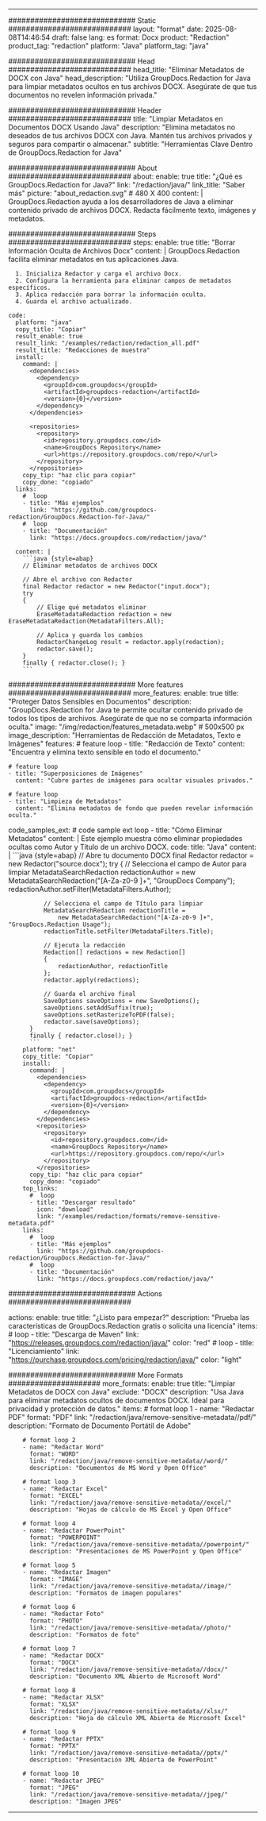 
---
############################# Static ############################
layout: "format"
date:  2025-08-08T14:46:54
draft: false
lang: es
format: Docx
product: "Redaction"
product_tag: "redaction"
platform: "Java"
platform_tag: "java"

############################# Head ############################
head_title: "Eliminar Metadatos de DOCX con Java"
head_description: "Utiliza GroupDocs.Redaction for Java para limpiar metadatos ocultos en tus archivos DOCX. Asegúrate de que tus documentos no revelen información privada."

############################# Header ############################
title: "Limpiar Metadatos en Documentos DOCX Usando Java" 
description: "Elimina metadatos no deseados de tus archivos DOCX con Java. Mantén tus archivos privados y seguros para compartir o almacenar."
subtitle: "Herramientas Clave Dentro de GroupDocs.Redaction for Java" 

############################# About ############################
about:
    enable: true
    title: "¿Qué es GroupDocs.Redaction for Java?"
    link: "/redaction/java/"
    link_title: "Saber más"
    picture: "about_redaction.svg" # 480 X 400
    content: |
       GroupDocs.Redaction ayuda a los desarrolladores de Java a eliminar contenido privado de archivos DOCX. Redacta fácilmente texto, imágenes y metadatos.

############################# Steps ############################
steps:
    enable: true
    title: "Borrar Información Oculta de Archivos Docx"
    content: |
      GroupDocs.Redaction facilita eliminar metadatos en tus aplicaciones Java.
      
      1. Inicializa Redactor y carga el archivo Docx.
      2. Configura la herramienta para eliminar campos de metadatos específicos.
      3. Aplica redacción para borrar la información oculta.
      4. Guarda el archivo actualizado.
   
    code:
      platform: "java"
      copy_title: "Copiar"
      result_enable: true
      result_link: "/examples/redaction/redaction_all.pdf"
      result_title: "Redacciones de muestra"
      install:
        command: |
          <dependencies>
            <dependency>
              <groupId>com.groupdocs</groupId>
              <artifactId>groupdocs-redaction</artifactId>
              <version>{0}</version>
            </dependency>
          </dependencies>

          <repositories>
            <repository>
              <id>repository.groupdocs.com</id>
              <name>GroupDocs Repository</name>
              <url>https://repository.groupdocs.com/repo/</url>
            </repository>
          </repositories>
        copy_tip: "haz clic para copiar"
        copy_done: "copiado"
      links:
        #  loop
        - title: "Más ejemplos"
          link: "https://github.com/groupdocs-redaction/GroupDocs.Redaction-for-Java/"
        #  loop
        - title: "Documentación"
          link: "https://docs.groupdocs.com/redaction/java/"
          
      content: |
        ```java {style=abap}
        // Eliminar metadatos de archivos DOCX

        // Abre el archivo con Redactor
        final Redactor redactor = new Redactor("input.docx");
        try
        {
            // Elige qué metadatos eliminar
            EraseMetadataRedaction redaction = new EraseMetadataRedaction(MetadataFilters.All);

            // Aplica y guarda los cambios
            RedactorChangeLog result = redactor.apply(redaction);
            redactor.save();
        }
        finally { redactor.close(); }
        ```            


############################# More features ############################
more_features:
  enable: true
  title: "Proteger Datos Sensibles en Documentos"
  description: "GroupDocs.Redaction for Java te permite ocultar contenido privado de todos los tipos de archivos. Asegúrate de que no se comparta información oculta."
  image: "/img/redaction/features_metadata.webp" # 500x500 px
  image_description: "Herramientas de Redacción de Metadatos, Texto e Imágenes"
  features:
    # feature loop
    - title: "Redacción de Texto"
      content: "Encuentra y elimina texto sensible en todo el documento."

    # feature loop
    - title: "Superposiciones de Imágenes"
      content: "Cubre partes de imágenes para ocultar visuales privados."

    # feature loop
    - title: "Limpieza de Metadatos"
      content: "Elimina metadatos de fondo que pueden revelar información oculta."
      
  code_samples_ext:
    # code sample ext loop
    - title: "Cómo Eliminar Metadatos"
      content: |
        Este ejemplo muestra cómo eliminar propiedades ocultas como Autor y Título de un archivo DOCX.
      code:
        title: "Java"
        content: |
          ```java {style=abap}
          //  Abre tu documento DOCX
          final Redactor redactor = new Redactor("source.docx");
          try
          {
              // Selecciona el campo de Autor para limpiar
              MetadataSearchRedaction redactionAuthor = 
                  new MetadataSearchRedaction("[A-Za-z0-9 ]+", "GroupDocs Company");
              redactionAuthor.setFilter(MetadataFilters.Author);

              // Selecciona el campo de Título para limpiar
              MetadataSearchRedaction redactionTitle = 
                  new MetadataSearchRedaction("[A-Za-z0-9 ]+", "GroupDocs.Redaction Usage");
              redactionTitle.setFilter(MetadataFilters.Title);

              // Ejecuta la redacción
              Redaction[] redactions = new Redaction[]
              {
                  redactionAuthor, redactionTitle
              };
              redactor.apply(redactions);

              // Guarda el archivo final
              SaveOptions saveOptions = new SaveOptions();
              saveOptions.setAddSuffix(true);
              saveOptions.setRasterizeToPDF(false);
              redactor.save(saveOptions);
          }
          finally { redactor.close(); }
          ```
        platform: "net"
        copy_title: "Copiar"
        install:
          command: |
            <dependencies>
              <dependency>
                <groupId>com.groupdocs</groupId>
                <artifactId>groupdocs-redaction</artifactId>
                <version>{0}</version>
              </dependency>
            </dependencies>
            <repositories>
              <repository>
                <id>repository.groupdocs.com</id>
                <name>GroupDocs Repository</name>
                <url>https://repository.groupdocs.com/repo/</url>
              </repository>
            </repositories>
          copy_tip: "haz clic para copiar"
          copy_done: "copiado"
        top_links:
          #  loop
          - title: "Descargar resultado"
            icon: "download"
            link: "/examples/redaction/formats/remove-sensitive-metadata.pdf"
        links:
          #  loop
          - title: "Más ejemplos"
            link: "https://github.com/groupdocs-redaction/GroupDocs.Redaction-for-Java/"
          #  loop
          - title: "Documentación"
            link: "https://docs.groupdocs.com/redaction/java/"


############################# Actions ############################

actions:
  enable: true
  title: "¿Listo para empezar?"
  description: "Prueba las características de GroupDocs.Redaction gratis o solicita una licencia"
  items:
    #  loop
    - title: "Descarga de Maven"
      link: "https://releases.groupdocs.com/redaction/java/"
      color: "red"
        #  loop
    - title: "Licenciamiento"
      link: "https://purchase.groupdocs.com/pricing/redaction/java/"
      color: "light"


############################# More Formats #####################
more_formats:
    enable: true
    title: "Limpiar Metadatos de DOCX con Java"
    exclude: "DOCX"
    description: "Usa Java para eliminar metadatos ocultos de documentos DOCX. Ideal para privacidad y protección de datos."
    items: 
        # format loop 1
        - name: "Redactar PDF"
          format: "PDF"
          link: "/redaction/java/remove-sensitive-metadata//pdf/"
          description: "Formato de Documento Portátil de Adobe"

        # format loop 2
        - name: "Redactar Word"
          format: "WORD"
          link: "/redaction/java/remove-sensitive-metadata//word/"
          description: "Documentos de MS Word y Open Office"
          
        # format loop 3
        - name: "Redactar Excel"
          format: "EXCEL"
          link: "/redaction/java/remove-sensitive-metadata//excel/"
          description: "Hojas de cálculo de MS Excel y Open Office"

        # format loop 4
        - name: "Redactar PowerPoint"
          format: "POWERPOINT"
          link: "/redaction/java/remove-sensitive-metadata//powerpoint/"
          description: "Presentaciones de MS PowerPoint y Open Office"

        # format loop 5
        - name: "Redactar Imagen"
          format: "IMAGE"
          link: "/redaction/java/remove-sensitive-metadata//image/"
          description: "Formatos de imagen populares"

        # format loop 6
        - name: "Redactar Foto"
          format: "PHOTO"
          link: "/redaction/java/remove-sensitive-metadata//photo/"
          description: "Formatos de foto"

        # format loop 7
        - name: "Redactar DOCX"
          format: "DOCX"
          link: "/redaction/java/remove-sensitive-metadata//docx/"
          description: "Documento XML Abierto de Microsoft Word"
          
        # format loop 8
        - name: "Redactar XLSX"
          format: "XLSX"
          link: "/redaction/java/remove-sensitive-metadata//xlsx/"
          description: "Hoja de cálculo XML Abierta de Microsoft Excel"
          
        # format loop 9
        - name: "Redactar PPTX"
          format: "PPTX"
          link: "/redaction/java/remove-sensitive-metadata//pptx/"
          description: "Presentación XML Abierta de PowerPoint"

        # format loop 10
        - name: "Redactar JPEG"
          format: "JPEG"
          link: "/redaction/java/remove-sensitive-metadata//jpeg/"
          description: "Imagen JPEG"


---